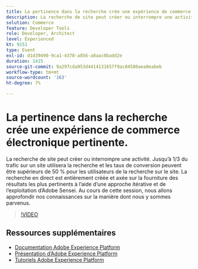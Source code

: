 ```yaml
---
title: La pertinence dans la recherche crée une expérience de commerce électronique pertinente.
description: La recherche de site peut créer ou interrompre une activité. Jusqu’à 1/3 du trafic sur un site utilisera la recherche et les taux de conversion peuvent être supérieurs de 50 % pour les utilisateurs de la recherche sur le site. La recherche en direct est entièrement créée et axée sur la fourniture des résultats les plus pertinents à l’aide d’une approche itérative et de l’exploitation d’Adobe Sensei. Au cours de cette session, nous allons approfondir nos connaissances sur la manière dont nous y sommes parvenus.
solution: Commerce
feature: Developer Tools
role: Developer, Architect
level: Experienced
kt: 9151
type: Event
exl-id: d1d39490-9ca1-4378-a856-a8aac0badd2e
duration: 1415
source-git-commit: 9a297cda953d4414131657f9ac84580aea0eabeb
workflow-type: tm+mt
source-wordcount: '163'
ht-degree: 7%

---
```


# La pertinence dans la recherche crée une expérience de commerce électronique pertinente.

La recherche de site peut créer ou interrompre une activité. Jusqu’à 1/3 du trafic sur un site utilisera la recherche et les taux de conversion peuvent être supérieurs de 50 % pour les utilisateurs de la recherche sur le site. La recherche en direct est entièrement créée et axée sur la fourniture des résultats les plus pertinents à l’aide d’une approche itérative et de l’exploitation d’Adobe Sensei. Au cours de cette session, nous allons approfondir nos connaissances sur la manière dont nous y sommes parvenus.

>[!VIDEO](https://video.tv.adobe.com/v/337579/?quality=12&learn=on&hidetitle=true)

## Ressources supplémentaires

- [Documentation Adobe Experience Platform](https://experienceleague.adobe.com/docs/experience-platform.html?lang=fr)
- [Présentation d’Adobe Experience Platform](https://experienceleague.adobe.com/docs/experience-platform/landing/home.html?lang=fr)
- [Tutoriels Adobe Experience Platform](https://experienceleague.adobe.com/docs/platform-learn/tutorials/overview.html?lang=fr)
